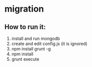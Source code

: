 # migration
## How to run it:
1. install and run mongodb
2. create and edit config.js (it is ignored)
2. npm install grunt -g
3. npm install
4. grunt execute
